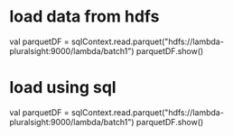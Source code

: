 # load data from hdfs 
val parquetDF = sqlContext.read.parquet("hdfs://lambda-pluralsight:9000/lambda/batch1")
parquetDF.show()
# load using sql 
val parquetDF = sqlContext.read.parquet("hdfs://lambda-pluralsight:9000/lambda/batch1")
parquetDF.show()
